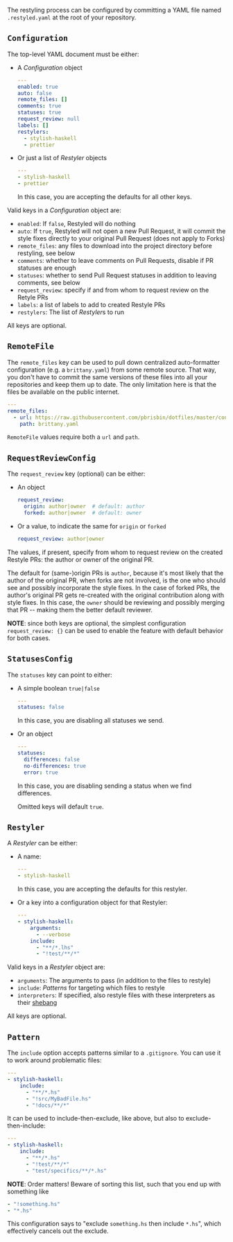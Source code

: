 The restyling process can be configured by committing a YAML file named `.restyled.yaml` at the root of your repository.

## `Configuration`

The top-level YAML document must be either:

- A *Configuration* object

  ```yaml
  ---
  enabled: true
  auto: false
  remote_files: []
  comments: true
  statuses: true
  request_review: null
  labels: []
  restylers:
    - stylish-haskell
    - prettier
  ```

- Or just a list of *Restyler* objects

  ```yaml
  ---
  - stylish-haskell
  - prettier
  ```

  In this case, you are accepting the defaults for all other keys.

Valid keys in a *Configuration* object are:

- `enabled`: If `false`, Restyled will do nothing
- `auto`: If `true`, Restyled will not open a new Pull Request, it will commit the style fixes directly to your original Pull Request (does not apply to Forks)
- `remote_files`: any files to download into the project directory before restyling, see below
- `comments`: whether to leave comments on Pull Requests, disable if PR statuses are enough
- `statuses`: whether to send Pull Request statuses in addition to leaving comments, see below
- `request_review`: specify if and from whom to request review on the Retyle PRs
- `labels`: a list of labels to add to created Restyle PRs
- `restylers`: The list of *Restyler*s to run

All keys are optional.

## `RemoteFile`

The `remote_files` key can be used to pull down centralized auto-formatter configuration (e.g. a `brittany.yaml`) from some remote source. That way, you don't have to commit the same versions of these files into all your repositories and keep them up to date. The only limitation here is that the files be available on the public internet.

```yaml
---
remote_files:
  - url: https://raw.githubusercontent.com/pbrisbin/dotfiles/master/config/brittany/config.yaml
    path: brittany.yaml
```

`RemoteFile` values require both a `url` and `path`.

## `RequestReviewConfig`

The `request_review` key (optional) can be either:

- An object

  ```yaml
  request_review:
    origin: author|owner  # default: author
    forked: author|owner  # default: owner
  ```

- Or a value, to indicate the same for `origin` or `forked`

  ```yaml
  request_review: author|owner
  ```

The values, if present, specify from whom to request review on the created Restyle PRs: the author or owner of the original PR.

The default for (same-)origin PRs is `author`, because it's most likely that the author of the original PR, when forks are not involved, is the one who should see and possibly incorporate the style fixes. In the case of forked PRs, the author's original PR gets re-created with the original contribution along with style fixes. In this case, the `owner` should be reviewing and possibly merging that PR -- making them the better default reviewer.

**NOTE**: since both keys are optional, the simplest configuration `request_review: {}` can be used to enable the feature with default behavior for both cases.

## `StatusesConfig`

The `statuses` key can point to either:

- A simple boolean `true|false`

  ```yaml
  ---
  statuses: false
  ```

  In this case, you are disabling all statuses we send.

- Or an object

  ```yaml
  ---
  statuses:
    differences: false
    no-differences: true
    error: true
  ```

  In this case, you are disabling sending a status when we find differences.

  Omitted keys will default `true`.

## `Restyler`

A *Restyler* can be either:

- A name:

  ```yaml
  ---
  - stylish-haskell
  ```

  In this case, you are accepting the defaults for this restyler.

- Or a key into a configuration object for that Restyler:

  ```yaml
  ---
  - stylish-haskell:
      arguments:
        - --verbose
      include:
        - "**/*.lhs"
        - "!test/**/*"
  ```

Valid keys in a *Restyler* object are:

- `arguments`: The arguments to pass (in addition to the files to restyle)
- `include`: *Patterns* for targeting which files to restyle
- `interpreters`: If specified, also restyle files with these interpreters as their [shebang](https://en.wikipedia.org/wiki/Shebang_(Unix))

All keys are optional.

## `Pattern`

The `include` option accepts patterns similar to a `.gitignore`. You can use it to work around problematic files:

```yaml
---
- stylish-haskell:
    include:
      - "**/*.hs"
      - "!src/MyBadFile.hs"
      - "!docs/**/*"
```

It can be used to include-then-exclude, like above, but also to exclude-then-include:

```yaml
---
- stylish-haskell:
    include:
      - "**/*.hs"
      - "!test/**/*"
      - "test/specifics/**/*.hs"
```

**NOTE**: Order matters! Beware of sorting this list, such that you end up with something like

```yaml
- "!something.hs"
- "*.hs"
```

This configuration says to "exclude `something.hs` then include `*.hs`", which effectively cancels out the exclude.